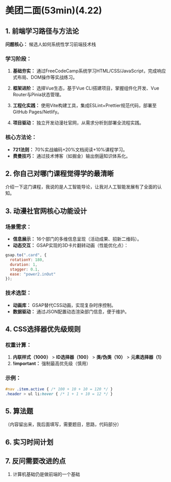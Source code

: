 # 美团二面(53min)(4.22)

## 1. 前端学习路径与方法论

**问题核心：** 候选人如何系统性学习前端技术栈

### 学习阶段：

1. **基础夯实：** 通过FreeCodeCamp系统学习HTML/CSS/JavaScript，完成响应式布局、DOM操作等实战练习。

2. **框架进阶：** 选择Vue生态，基于Vue CLI搭建项目，掌握组件化开发、Vue Router与Pinia状态管理。

3. **工程化实践：** 使用Vite构建工具，集成ESLint+Prettier规范代码，部署至GitHub Pages/Netlify。

4. **项目驱动：** 独立开发动漫社官网，从需求分析到部署全流程实践。

### 核心方法论：

- **721法则：** 70%实战编码+20%文档阅读+10%课程学习。
- **费曼技巧：** 通过技术博客（如掘金）输出倒逼知识体系化。

## 2. 你自己对哪门课程觉得学的最清晰

介绍一下这门课程，我说的是人工智能导论，让我对人工智能发展有了全面的认知。

## 3. 动漫社官网核心功能设计

### 场景需求：

- **信息展示：** 16个部门的多维信息呈现（活动成果、招新二维码）。
- **动态交互：** GSAP实现的3D卡片翻转动画（性能优化点）：

```javascript
gsap.to(".card", {  
  rotationY: 180,  
  duration: 1,  
  stagger: 0.1,  
  ease: "power2.inOut"  
});
```

### 技术选型：

- **动画库：** GSAP替代CSS动画，实现复杂时序控制。
- **数据驱动：** 通过JSON配置动态渲染部门信息，便于维护。

## 4. CSS选择器优先级规则

### 权重计算：

1. **内联样式（1000）** > **ID选择器（100）** > **类/伪类（10）** > **元素选择器（1）**
2. **!important：** 强制最高优先级（慎用）

### 示例：

```css
#nav .item.active { /* 100 + 10 + 10 = 120 */ }  
.header > ul li:hover { /* 1 + 1 + 10 = 12 */ }
```

## 5. 算法题

（内容留出来，我后面填写，需要题目，思路，代码部分）

## 6. 实习时间计划

## 7. 反问需要改进的点

1. 计算机基础仍是做前端的一个基础
